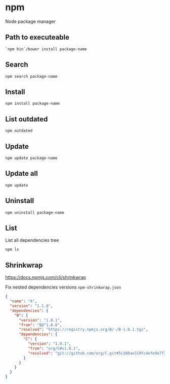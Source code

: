 # npm

Node package manager

## Path to executeable

    `npm bin`/bower install package-name

## Search

    npm search package-name

## Install

    npm install package-name

## List outdated

    npm outdated

## Update

    npm update package-name

## Update all

    npm update

## Uninstall

    npm uninstall package-name

## List

List all dependencies tree

    npm ls

## Shrinkwrap

<https://docs.npmjs.com/cli/shrinkwrap>

Fix nested dependencies versions `npm-shrinkwrap.json`

```json
{
  "name": "A",
  "version": "1.1.0",
  "dependencies": {
    "B": {
      "version": "1.0.1",
      "from": "B@^1.0.0",
      "resolved": "https://registry.npmjs.org/B/-/B-1.0.1.tgz",
      "dependencies": {
        "C": {
          "version": "1.0.1",
          "from": "org/C#v1.0.1",
          "resolved": "git://github.com/org/C.git#5c380ae319fc4efe9e7f2d9c78b0faa588fd99b4"
        }
      }
    }
  }
}
```
